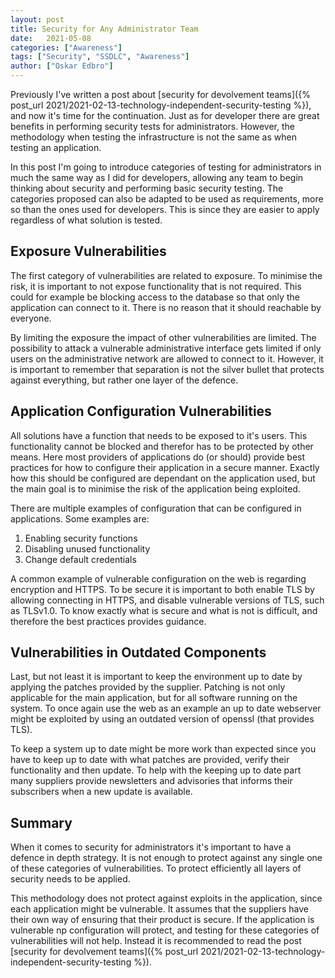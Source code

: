 ```yaml
---
layout: post
title: Security for Any Administrator Team
date:   2021-05-08
categories: ["Awareness"]
tags: ["Security", "SSDLC", "Awareness"]
author: ["Oskar Edbro"]
---
```

Previously I've written a post about [security for devolvement teams]({% post_url 2021/2021-02-13-technology-independent-security-testing %}), and now it's time for the continuation. Just as for developer there are great benefits in performing security tests for administrators. However, the methodology when testing the infrastructure is not the same as when testing an application. 

In this post I'm going to introduce categories of testing for administrators in much the same way as I did for developers, allowing any team to begin thinking about security and performing basic security testing. The categories proposed can also be adapted to be used as requirements, more so than the ones used for developers. This is since they are easier to apply regardless of what solution is tested. 

## Exposure Vulnerabilities
The first category of vulnerabilities are related to exposure. To minimise the risk, it is important to not expose functionality that is not required. This could for example be blocking access to the database so that only the application can connect to it. There is no reason that it should reachable by everyone. 

By limiting the exposure the impact of other vulnerabilities are limited. The possibility to attack a vulnerable administrative interface gets limited if only users on the administrative network are allowed to connect to it. However, it is important to remember that separation is not the silver bullet that protects against everything, but rather one layer of the defence. 

## Application Configuration Vulnerabilities
All solutions have a function that needs to be exposed to it's users. This functionality cannot be blocked and therefor has to be protected by other means. Here most providers of applications do (or should) provide best practices for how to configure their application in a secure manner. Exactly how this should be configured are dependant on the application used, but the main goal is to minimise the risk of the application being exploited. 

There are multiple examples of configuration that can be configured in applications. Some examples are:
1. Enabling security functions
2. Disabling unused functionality
3. Change default credentials

A common example of vulnerable configuration on the web is regarding encryption and HTTPS. To be secure it is important to both enable TLS by allowing connecting in HTTPS, and disable vulnerable versions of TLS, such as TLSv1.0. To know exactly what is secure and what is not is difficult, and therefore the best practices provides guidance.

## Vulnerabilities in Outdated Components
Last, but not least it is important to keep the environment up to date by applying the patches provided by the supplier. Patching is not only applicable for the main application, but for all software running on the system. To once again use the web as an example an up to date webserver might be exploited by using an outdated version of openssl (that provides TLS). 

To keep a system up to date might be more work than expected since you have to keep up to date with what patches are provided, verify their functionality and then update. To help with the keeping up to date part many suppliers provide newsletters and advisories that informs their subscribers when a new update is available. 

## Summary
When it comes to security for administrators it's important to have a defence in depth strategy. It is not enough to protect against any single one of these categories of vulnerabilities. To protect efficiently all layers of security needs to be applied. 

This methodology does not protect against exploits in the application, since each application might be vulnerable. It assumes that the suppliers have their own way of ensuring that their product is secure. If the application is vulnerable np configuration will protect, and testing for these categories of vulnerabilities will not help. Instead it is recommended to read the post [security for devolvement teams]({% post_url 2021/2021-02-13-technology-independent-security-testing %}).
